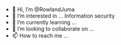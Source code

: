 - 👋 Hi, I’m @RowlandJuma
- 👀 I’m interested in ... Information security
- 🌱 I’m currently learning ...
- 💞️ I’m looking to collaborate on ...
- 📫 How to reach me ...

<!---
RowlandJuma/RowlandJuma is a ✨ special ✨ repository because its `README.md` (this file) appears on your GitHub profile.
You can click the Preview link to take a look at your changes.
--->
